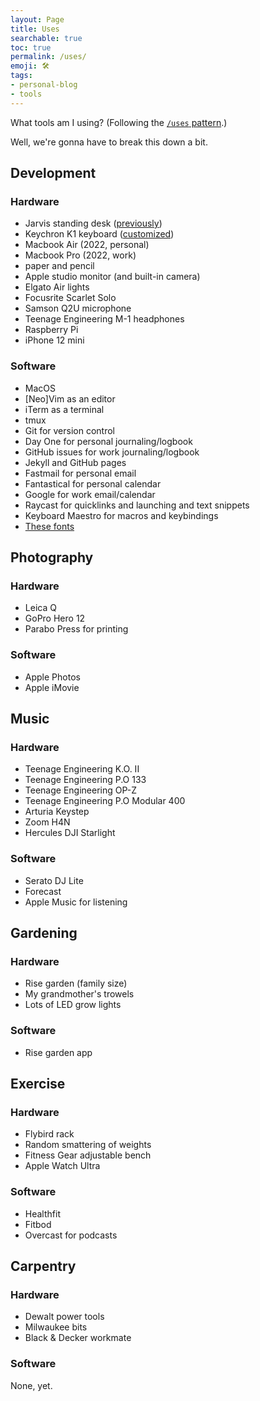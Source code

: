 ```yaml
---
layout: Page
title: Uses
searchable: true
toc: true
permalink: /uses/
emoji: 🛠️
tags:
- personal-blog
- tools
---
```


What tools am I using? (Following the [`/uses` pattern](https://uses.tech).)

Well, we're gonna have to break this down a bit.

## Development

### Hardware
- Jarvis standing desk ([previously](/blog/working))
- Keychron K1 keyboard ([customized](https://www.joshbeckman.org/blog/keyboard-update-customized-keychron-k1))
- Macbook Air (2022, personal)
- Macbook Pro (2022, work)
- paper and pencil
- Apple studio monitor (and built-in camera)
- Elgato Air lights
- Focusrite Scarlet Solo
- Samson Q2U microphone
- Teenage Engineering M-1 headphones
- Raspberry Pi
- iPhone 12 mini

### Software
- MacOS
- [Neo]Vim as an editor
- iTerm as a terminal
- tmux
- Git for version control
- Day One for personal journaling/logbook
- GitHub issues for work journaling/logbook
- Jekyll and GitHub pages
- Fastmail for personal email
- Fantastical for personal calendar
- Google for work email/calendar
- Raycast for quicklinks and launching and text snippets
- Keyboard Maestro for macros and keybindings
- [These fonts](https://www.joshbeckman.org/blog/my-favorite-fonts)

## Photography

### Hardware
- Leica Q
- GoPro Hero 12
- Parabo Press for printing

### Software
- Apple Photos
- Apple iMovie

## Music

### Hardware
- Teenage Engineering K.O. II
- Teenage Engineering P.O 133
- Teenage Engineering OP-Z
- Teenage Engineering P.O Modular 400
- Arturia Keystep
- Zoom H4N
- Hercules DJI Starlight

### Software
- Serato DJ Lite
- Forecast
- Apple Music for listening

## Gardening

### Hardware
- Rise garden (family size)
- My grandmother's trowels
- Lots of LED grow lights

### Software
- Rise garden app

## Exercise

### Hardware
- Flybird rack
- Random smattering of weights
- Fitness Gear adjustable bench
- Apple Watch Ultra

### Software
- Healthfit
- Fitbod
- Overcast for podcasts

## Carpentry

### Hardware
- Dewalt power tools
- Milwaukee bits
- Black & Decker workmate

### Software
None, yet.

